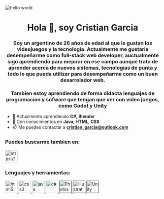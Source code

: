 


<img src="./nature.gif" alt="hello world"/>
<h1 align="center">Hola 👋, soy Cristian Garcia</h1>


<h3 align="center"> Soy un argentino de 26 años de edad al que le gustan los videojuegos y la tecnologia. Actualmente me gustaria desempeñarme como full-stack web developer, auctualmente sigo aprendiendo para mejorar en ese campo aunque trato de aprender acerca de nuevos sistemas, tecnologias de punta y todo lo que pueda utilizar para desempeñarme como un buen desarrolador web. </h3>

<h3 align="center"> Tambien estoy aprendiendo de forma didacta lenguajes de programacion y sofware que tengan que ver con video juegos, como Godot y Unity </h3>

- 🌱 Actualmente aprendiendo **C#, Blender**
- 💬 Con conocimientos en **Java, HTML, CSS**
- 📫 Me puedes contactar a **cristian_garcia@outlook.com**

<h3 align="left">Puedes buscarme tambien en:</h3>
<p align="left">
<a href="https://www.linkedin.com/in/cristian-garcia-aa51692ab/" target="_blank"><img align="center" src="https://upload.wikimedia.org/wikipedia/commons/thumb/8/81/LinkedIn_icon.svg/2048px-LinkedIn_icon.svg.png" alt="https://www.linkedin.com/in/cristian-garcia-aa51692ab/" height="40" width="40" /></a>
</p>
<h3 align="left">Lenguajes y herramientas:</h3>
<p align="left">  
<a href="https://www.w3schools.com/html/" target="_blank"> <img src="https://upload.wikimedia.org/wikipedia/commons/thumb/3/38/HTML5_Badge.svg/600px-HTML5_Badge.svg.png" alt="html5" width="40" height="40"/> </a>
<a href="https://www.w3schools.com/css/" target="_blank"> <img src="https://cdn4.iconfinder.com/data/icons/social-media-logos-6/512/121-css3-512.png" alt="css3" width="40" height="40"/> </a> 
<a href="https://www.w3schools.com/java/" target="_blank"> <img src="https://www.manualweb.net/img/logos/java.png" alt="java" width="40" height="40"/> </a> 
<a href="https://www.w3schools.com/cs/" target="_blank"> <img src="https://upload.wikimedia.org/wikipedia/commons/thumb/d/d2/C_Sharp_Logo_2023.svg/320px-C_Sharp_Logo_2023.svg.png" alt="c#" width="40" height="40"/> </a>
<a href="" target="_blank"> <img src="https://upload.wikimedia.org/wikipedia/commons/thumb/a/af/Adobe_Photoshop_CC_icon.svg/1024px-Adobe_Photoshop_CC_icon.svg.png" alt="Photoshop" width="40" height="40"/> </a> 
<a href="" target="_blank"> <img src="https://upload.wikimedia.org/wikipedia/commons/thumb/f/fb/Adobe_Illustrator_CC_icon.svg/1024px-Adobe_Illustrator_CC_icon.svg.png" alt="Illustrator" width="40" height="40"/> </a> 
<a href="" target="_blank"> <img src="https://cdn4.iconfinder.com/data/icons/logos-brands-5/24/unity-512.png" alt="Unity" width="40" height="40"/> </a> 
